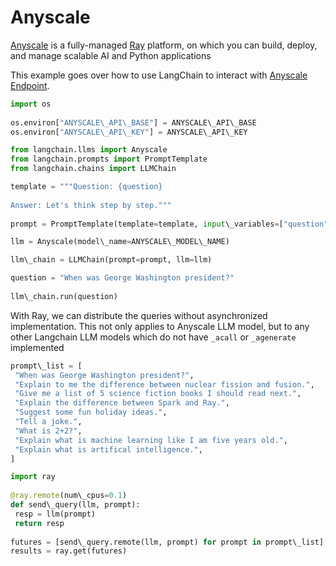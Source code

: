 # Anyscale

[Anyscale](https://www.anyscale.com/) is a fully-managed [Ray](https://www.ray.io/) platform, on which you can build, deploy, and manage scalable AI and Python applications

This example goes over how to use LangChain to interact with [Anyscale Endpoint](https://app.endpoints.anyscale.com/).

```python
import os  
  
os.environ["ANYSCALE\_API\_BASE"] = ANYSCALE\_API\_BASE  
os.environ["ANYSCALE\_API\_KEY"] = ANYSCALE\_API\_KEY  

```

```python
from langchain.llms import Anyscale  
from langchain.prompts import PromptTemplate  
from langchain.chains import LLMChain  

```

```python
template = """Question: {question}  
  
Answer: Let's think step by step."""  
  
prompt = PromptTemplate(template=template, input\_variables=["question"])  

```

```python
llm = Anyscale(model\_name=ANYSCALE\_MODEL\_NAME)  

```

```python
llm\_chain = LLMChain(prompt=prompt, llm=llm)  

```

```python
question = "When was George Washington president?"  
  
llm\_chain.run(question)  

```

With Ray, we can distribute the queries without asynchronized implementation. This not only applies to Anyscale LLM model, but to any other Langchain LLM models which do not have `_acall` or `_agenerate` implemented

```python
prompt\_list = [  
 "When was George Washington president?",  
 "Explain to me the difference between nuclear fission and fusion.",  
 "Give me a list of 5 science fiction books I should read next.",  
 "Explain the difference between Spark and Ray.",  
 "Suggest some fun holiday ideas.",  
 "Tell a joke.",  
 "What is 2+2?",  
 "Explain what is machine learning like I am five years old.",  
 "Explain what is artifical intelligence.",  
]  

```

```python
import ray  
  
@ray.remote(num\_cpus=0.1)  
def send\_query(llm, prompt):  
 resp = llm(prompt)  
 return resp  
  
futures = [send\_query.remote(llm, prompt) for prompt in prompt\_list]  
results = ray.get(futures)  

```
